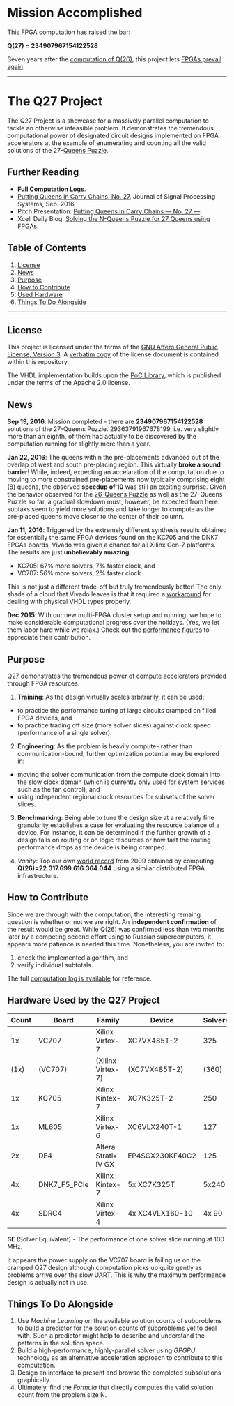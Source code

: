 # Mission Accomplished

This FPGA computation has raised the bar:

  **Q(27) = 234907967154122528**

Seven years after the [computation of Q(26)](http://queens.inf.tu-dresden.de/), this project lets [FPGAs prevail again](#news).

***

# The Q27 Project

The Q27 Project is a showcase for a massively parallel computation to tackle
an otherwise infeasible problem. It demonstrates the tremendous computational
power of designated circuit designs implemented on FPGA accelerators at the
example of enumerating and counting all the valid solutions of the
27-[Queens Puzzle](https://en.wikipedia.org/wiki/Eight_queens_puzzle). 

## Further Reading
* [**Full Computation Logs**](http://thomas.preusser.me/q27/index.php).
* [Putting Queens in Carry Chains, No. 27](http://link.springer.com/article/10.1007/s11265-016-1176-8), Journal of Signal Processing Systems, Sep. 2016.
* Pitch Presentation: [Putting Queens in Carry Chains &mdash; No. 27 &mdash;](https://raw.githubusercontent.com/preusser/q27/master/pitch.pdf).
* Xcell Daily Blog: [Solving the N-Queens Puzzle for 27 Queens using FPGAs](https://forums.xilinx.com/t5/Xcell-Daily-Blog/Solving-the-N-Queens-Puzzle-for-27-Queens-using-FPGAs/ba-p/692248).

Table of Contents
-----------------
 1. [License](#license)
 2. [News](#news)
 2. [Purpose](#purpose)
 3. [How to Contribute](#how-to-contribute)
 3. [Used Hardware](#hardware-used-by-the-q27-project)
 4. [Things To Do Alongside](#things-to-do-alongside)

------------------------------------------------------------------------------

## License
This project is licensed under the terms of the
[GNU Affero General Public License, Version 3](http://www.gnu.org/licenses/agpl.html).
A [verbatim copy](LICENSE.md) of the license document is contained within
this repository.

The VHDL implementation builds upon the
[PoC Library](https://github.com/VLSI-EDA/PoC), which is published
under the terms of the Apache 2.0 license.

## News
**Sep 19, 2016**:
Mission completed - there are **234907967154122528** solutions of the 27-Queens Puzzle. 29363791967678199, i.e. very slightly more than an eighth, of them had actually to be discovered by the computation running for slightly more than a year.

**Jan 22, 2016**:
The queens within the pre-placements advanced out of the overlap of west and
south pre-placing region. This virtually **broke a sound barrier**! While,
indeed, expecting an accelaration of the computation due to moving to more
constrained pre-placements now typically comprising eight (8) queens, the
observed **speedup of 10** was still an exciting surprise. Given the behavior
observed for the [26-Queens Puzzle](http://queens.inf.tu-dresden.de/?n=r)
as well as the 27-Queens Puzzle so far, a gradual slowdown must, however, be
expected from here: subtaks seem to yield more solutions and take longer to
compute as the pre-placed queens move closer to the center of their column.

**Jan 11, 2016**:
Triggered by the extremely different synthesis results obtained for
essentially the same FPGA devices found on the KC705 and the DNK7 FPGAs boards,
Vivado was given a chance for all Xilinx Gen-7 platforms. The results are
just **unbelievably amazing**:

* KC705: 67% more solvers, 7% faster clock, and
* VC707: 56% more solvers, 2% faster clock.

This is not just a different trade-off but truly tremendously better! The only shade of
a cloud that Vivado leaves is that it required a [workaround](https://github.com/preusser/q27/commit/cecaad8c833bd1d7687da831506cc1c2fa0228d6#diff-a84316ebb06574d233e2e751efbb43d4R84)
for dealing with physical VHDL types properly.

**Dec 2015**:
With our new multi-FPGA cluster setup and running, we hope to make considerable
computational progress over the holidays. (Yes, we let them labor hard while we
relax.) Check out the [performance figures](#how-to-contribute) to appreciate
their contribution.

## Purpose
Q27 demonstrates the tremendous power of compute accelerators provided through
FPGA resources.

1. **Training**: As the design virtually scales arbitrarily, it can be used:
  - to practice the performance tuning of large circuits cramped on
    filled FPGA devices, and
  - to practice trading off size (more solver slices) against
    clock speed (performance of a single solver).

2. **Engineering**: As the problem is heavily compute- rather than
   communication-bound, further optimization potential may be explored in:
  - moving the solver communication from the compute clock domain into the
    slow clock domain (which is currently only used for system services such
    as the fan control), and
  - using independent regional clock resources for subsets of the solver
    slices.

3. **Benchmarking**: Being able to tune the design size at a relatively fine
   granularity establishes a case for evaluating the resource balance of a
   device. For instance, it can be determined if the further growth of a
   design fails on routing or on logic resources or how fast the routing
   performance drops as the device is being cramped.

4. *Vanity*: Top our own [world record](http://queens.inf.tu-dresden.de/)
   from 2009 obtained by computing
   **Q(26)=22.317.699.616.364.044** using a similar distributed FPGA
   infrastructure.

## How to Contribute
Since we are through with the computation, the interesting remaing question is whether or not we are right.
An **independent confirmation** of the result would be great. While Q(26) was confirmed less than two months
later by a competing second effort using to Russian supercomputers, it appears more patience is needed this
time. Nonetheless, you are invited to:

1. check the implemented algorithm, and
2. verify individual subtotals.

The full [computation log is available](https://palios.inf.tu-dresden.de/q27status.php) for reference.

## Hardware Used by the Q27 Project

   Count | Board | Family | Device | Solvers | Clock | SE
   ------|-------|--------|--------|---------|-------|-----
   1x    | VC707 | Xilinx Virtex-7      | XC7VX485T-2     | 325 | 250.0 MHz | 812
   (1x)  |(VC707)|(Xilinx Virtex-7)     |(XC7VX485T-2)    |(360)|(248.0 MHz)|(892)
   1x    | KC705 | Xilinx Kintex-7      | XC7K325T-2      | 250 | 284.4 MHz | 711
   1x    | ML605 | Xilinx Virtex-6      | XC6VLX240T-1    | 127 | 171.4 MHz | 217
   2x    | DE4   | Altera Stratix IV GX | EP4SGX230KF40C2 | 125 | 250.0 MHz | 312
   4x    | DNK7_F5_PCIe| Xilinx Kintex-7| 5x XC7K325T     | 5x240 | 220.0 MHz |2640
   4x    | SDRC4 | Xilinx Virtex-4      | 4x XC4VLX160-10 | 4x 90 | 128.0 MHz | 460
   
   **SE** (Solver Equivalent) - The performance of one solver slice running at 100 MHz.

   It appears the power supply on the VC707 board is failing us on the cramped
   Q27 design although computation picks up quite gently as problems arrive
   over the slow UART. This is why the maximum performance design is actually
   not in use.

## Things To Do Alongside

1. Use *Machine Learning* on the available solution counts of subproblems
   to build a predictor for the solution counts of subproblems yet to
   deal with. Such a predictor might help to describe and understand the
   patterns in the solution space.
2. Build a high-performance, highly-parallel solver using *GPGPU* technology
   as an alternative acceleration approach to contribute to this computation.
3. Design an interface to present and browse the completed subsolutions
   graphically.
4. Ultimately, find the *Formula* that directly computes the valid solution
   count from the problem size N.
